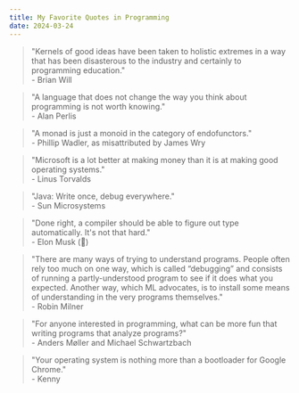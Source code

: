 ```yaml
---
title: My Favorite Quotes in Programming
date: 2024-03-24
---
```


> "Kernels of good ideas have been taken to holistic extremes in a way that has been disasterous to the industry and certainly to programming education." \
> \- Brian Will

> "A language that does not change the way you think about programming is not worth knowing." \
> \- Alan Perlis

> "A monad is just a monoid in the category of endofunctors." \
> \- Phillip Wadler, as misattributed by James Wry

> "Microsoft is a lot better at making money than it is at making good operating systems." \
> \- Linus Torvalds

> "Java: Write once, debug everywhere." \
> \- Sun Microsystems

> "Done right, a compiler should be able to figure out type automatically. It's not that hard." \
> \- Elon Musk (🤡)

> "There are many ways of trying to understand programs. People often rely too much on one way, which is called “debugging” and consists of running a partly-understood program to see if it does what you expected. Another way, which ML advocates, is to install some means of understanding in the very programs themselves." \
> \- Robin Milner

> "For anyone interested in programming, what can be more fun that writing programs that analyze programs?" \
> \- Anders Møller and Michael Schwartzbach

> "Your operating system is nothing more than a bootloader for Google Chrome." \
> \- Kenny
